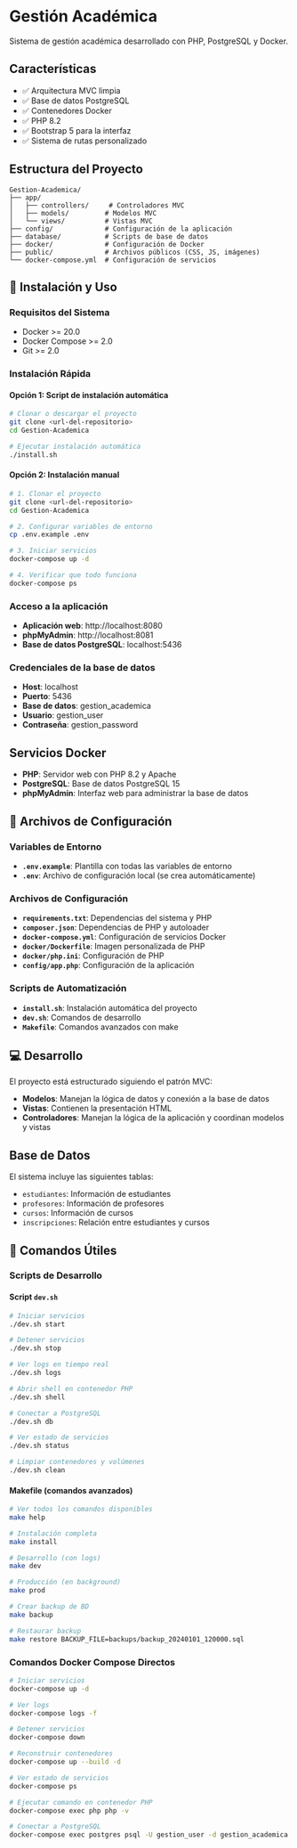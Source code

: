 # Gestión Académica

Sistema de gestión académica desarrollado con PHP, PostgreSQL y Docker.

## Características

- ✅ Arquitectura MVC limpia
- ✅ Base de datos PostgreSQL
- ✅ Contenedores Docker
- ✅ PHP 8.2
- ✅ Bootstrap 5 para la interfaz
- ✅ Sistema de rutas personalizado

## Estructura del Proyecto

```
Gestion-Academica/
├── app/
│   ├── controllers/     # Controladores MVC
│   ├── models/         # Modelos MVC
│   └── views/          # Vistas MVC
├── config/             # Configuración de la aplicación
├── database/           # Scripts de base de datos
├── docker/             # Configuración de Docker
├── public/             # Archivos públicos (CSS, JS, imágenes)
└── docker-compose.yml  # Configuración de servicios
```

## 🚀 Instalación y Uso

### Requisitos del Sistema
- Docker >= 20.0
- Docker Compose >= 2.0
- Git >= 2.0

### Instalación Rápida

#### Opción 1: Script de instalación automática
```bash
# Clonar o descargar el proyecto
git clone <url-del-repositorio>
cd Gestion-Academica

# Ejecutar instalación automática
./install.sh
```

#### Opción 2: Instalación manual
```bash
# 1. Clonar el proyecto
git clone <url-del-repositorio>
cd Gestion-Academica

# 2. Configurar variables de entorno
cp .env.example .env

# 3. Iniciar servicios
docker-compose up -d

# 4. Verificar que todo funciona
docker-compose ps
```

### Acceso a la aplicación

- **Aplicación web**: http://localhost:8080
- **phpMyAdmin**: http://localhost:8081
- **Base de datos PostgreSQL**: localhost:5436

### Credenciales de la base de datos

- **Host**: localhost
- **Puerto**: 5436
- **Base de datos**: gestion_academica
- **Usuario**: gestion_user
- **Contraseña**: gestion_password

## Servicios Docker

- **PHP**: Servidor web con PHP 8.2 y Apache
- **PostgreSQL**: Base de datos PostgreSQL 15
- **phpMyAdmin**: Interfaz web para administrar la base de datos

## 📁 Archivos de Configuración

### Variables de Entorno
- **`.env.example`**: Plantilla con todas las variables de entorno
- **`.env`**: Archivo de configuración local (se crea automáticamente)

### Archivos de Configuración
- **`requirements.txt`**: Dependencias del sistema y PHP
- **`composer.json`**: Dependencias de PHP y autoloader
- **`docker-compose.yml`**: Configuración de servicios Docker
- **`docker/Dockerfile`**: Imagen personalizada de PHP
- **`docker/php.ini`**: Configuración de PHP
- **`config/app.php`**: Configuración de la aplicación

### Scripts de Automatización
- **`install.sh`**: Instalación automática del proyecto
- **`dev.sh`**: Comandos de desarrollo
- **`Makefile`**: Comandos avanzados con make

## 💻 Desarrollo

El proyecto está estructurado siguiendo el patrón MVC:

- **Modelos**: Manejan la lógica de datos y conexión a la base de datos
- **Vistas**: Contienen la presentación HTML
- **Controladores**: Manejan la lógica de la aplicación y coordinan modelos y vistas

## Base de Datos

El sistema incluye las siguientes tablas:

- `estudiantes`: Información de estudiantes
- `profesores`: Información de profesores
- `cursos`: Información de cursos
- `inscripciones`: Relación entre estudiantes y cursos

## 🔧 Comandos Útiles

### Scripts de Desarrollo

#### Script `dev.sh`
```bash
# Iniciar servicios
./dev.sh start

# Detener servicios
./dev.sh stop

# Ver logs en tiempo real
./dev.sh logs

# Abrir shell en contenedor PHP
./dev.sh shell

# Conectar a PostgreSQL
./dev.sh db

# Ver estado de servicios
./dev.sh status

# Limpiar contenedores y volúmenes
./dev.sh clean
```

#### Makefile (comandos avanzados)
```bash
# Ver todos los comandos disponibles
make help

# Instalación completa
make install

# Desarrollo (con logs)
make dev

# Producción (en background)
make prod

# Crear backup de BD
make backup

# Restaurar backup
make restore BACKUP_FILE=backups/backup_20240101_120000.sql
```

### Comandos Docker Compose Directos
```bash
# Iniciar servicios
docker-compose up -d

# Ver logs
docker-compose logs -f

# Detener servicios
docker-compose down

# Reconstruir contenedores
docker-compose up --build -d

# Ver estado de servicios
docker-compose ps

# Ejecutar comando en contenedor PHP
docker-compose exec php php -v

# Conectar a PostgreSQL
docker-compose exec postgres psql -U gestion_user -d gestion_academica
```
